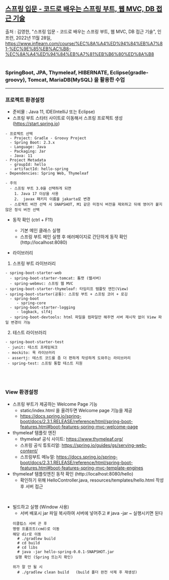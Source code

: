## [스프링 입문 - 코드로 배우는 스프링 부트, 웹 MVC, DB 접근 기술](https://www.inflearn.com/course/%EC%8A%A4%ED%94%84%EB%A7%81-%EC%9E%85%EB%AC%B8-%EC%8A%A4%ED%94%84%EB%A7%81%EB%B6%80%ED%8A%B8)   
출처 : 김영한, "스프링 입문 - 코드로 배우는 스프링 부트, 웹 MVC, DB 접근 기술", 인프런, 2022년 11월 28일, https://www.inflearn.com/course/%EC%8A%A4%ED%94%84%EB%A7%81-%EC%9E%85%EB%AC%B8-%EC%8A%A4%ED%94%84%EB%A7%81%EB%B6%80%ED%8A%B8   
<br>
### SpringBoot, JPA, Thymeleaf, HIBERNATE, Eclipse(gradle-groovy), Tomcat, MariaDB(MySQL) 을 활용한 수업
* * *

### 프로젝트 환경설정
- 준비물 : Java 11, IDE(IntelliJ 또는 Eclipse)   
- 스프링 부트 스타터 사이트로 이동해서 스프링 프로젝트 생성 (https://start.spring.io)   
```
- 프로젝트 선택   
  - Project: Gradle - Groovy Project   
  - Spring Boot: 2.3.x   
  - Language: Java   
  - Packaging: Jar   
  - Java: 11   
- Project Metadata   
  - groupId: hello   
  - artifactId: hello-spring   
- Dependencies: Spring Web, Thymeleaf   

- 주의
  - 스프링 부트 3.0을 선택하게 되면
    1. Java 17 이상을 사용
    2.  javax 패키지 이름을 jakarta로 변경
  - 스로젝트 버전 선택 시 SNAPSHOT, M1 같은 미정식 버전을 제외하고 뒤에 영어가 붙지 않은 정식 버전 선택
```
- 동작 확인 (ctrl + F11)   
  - 기본 메인 클래스 실행   
  - 스프링 부트 메인 실행 후 에러페이지로 간단하게 동작 확인(http://localhost:8080)   
  
- 라이브러리
 1. 스프링 부트 라이브러리
```
- spring-boot-starter-web
  - spring-boot-starter-tomcat: 톰캣 (웹서버)
  - spring-webmvc: 스프링 웹 MVC
- spring-boot-starter-thymeleaf: 타임리프 템플릿 엔진(View)
- spring-boot-starter(공통): 스프링 부트 + 스프링 코어 + 로깅
  - spring-boot
     - spring-core
  - spring-boot-starter-logging
     - logback, slf4j
  - spring-boot-devtools: html 파일을 컴파일만 해주면 서버 재시작 없이 View 파일 변경이 가능
```

  2. 테스트 라이브러리
 ```
- spring-boot-starter-test
  - junit: 테스트 프레임워크
  - mockito: 목 라이브러리
  - assertj: 테스트 코드를 좀 더 편하게 작성하게 도와주는 라이브러리
  - spring-test: 스프링 통합 테스트 지원
```
<br><br>

### View 환경설정   
- 스프링 부트가 제공하는 Welcome Page 기능   
  - static/index.html 을 올려두면 Welcome page 기능을 제공
  - https://docs.spring.io/spring-boot/docs/2.3.1.RELEASE/reference/html/spring-boot-features.html#boot-features-spring-mvc-welcome-page   
- thymeleaf 템플릿 엔진
  - thymeleaf 공식 사이트: https://www.thymeleaf.org/
  - 스프링 공식 튜토리얼: https://spring.io/guides/gs/serving-web-content/
  - 스프링부트 메뉴얼: https://docs.spring.io/spring-boot/docs/2.3.1.RELEASE/reference/html/spring-boot-features.html#boot-features-spring-mvc-template-engines
- thymeleaf 템플릿엔진 동작 확인 (http://localhost:8080/hello)
  - 확인하기 위해 HelloController.java, resources/templates/hello.html 작성 후 서버 접근
<br>

- 빌드하고 실행 (Window 사용)
  * 서버 배포시 jar 파일 복사하여 서버에 넣어주고 # java -jar ~ 실행시키면 된다
  ```
  이클립스 서버 끈 후
  명령 프롬프트(cmd)로 이동
  해당 dir로 이동
    # ./gradlew build
    # cd build
    # cd libs
    # java -jar hello-spring-0.0.1-SNAPSHOT.jar
   실행 확인 (Spring 뜨는지 확인)
  
  위가 잘 안 될 시
    # ./gradlew clean build   (build 폴더 완전 삭제 후 재생성)
    
  ```
